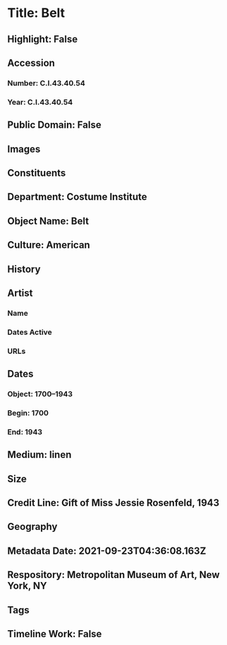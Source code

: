 # Title: Belt
## Highlight: False
## Accession
### Number: C.I.43.40.54
### Year: C.I.43.40.54
## Public Domain: False
## Images
## Constituents
## Department: Costume Institute
## Object Name: Belt
## Culture: American
## History
## Artist
### Name
### Dates Active
### URLs
## Dates
### Object: 1700–1943
### Begin: 1700
### End: 1943
## Medium: linen
## Size
## Credit Line: Gift of Miss Jessie Rosenfeld, 1943
## Geography
## Metadata Date: 2021-09-23T04:36:08.163Z
## Respository: Metropolitan Museum of Art, New York, NY
## Tags
## Timeline Work: False